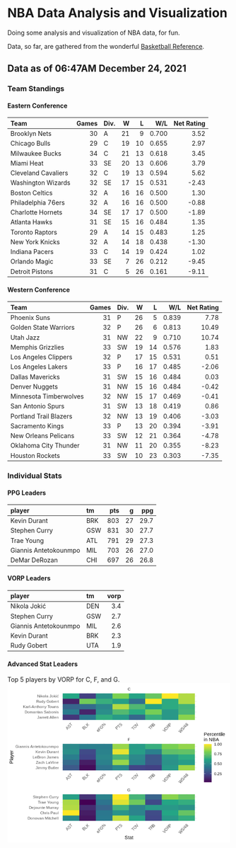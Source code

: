# NBA Data Analysis and Visualization

Doing some analysis and visualization of NBA data, for fun.

Data, so far, are gathered from the wonderful [Basketball
Reference](https://www.basketball-reference.com/).

## Data as of 06:47AM December 24, 2021

### Team Standings

#### Eastern Conference

| Team                | Games | Div. |  W |  L |   W/L | Net Rating |
| :------------------ | ----: | :--- | -: | -: | ----: | ---------: |
| Brooklyn Nets       |    30 | A    | 21 |  9 | 0.700 |       3.52 |
| Chicago Bulls       |    29 | C    | 19 | 10 | 0.655 |       2.97 |
| Milwaukee Bucks     |    34 | C    | 21 | 13 | 0.618 |       3.45 |
| Miami Heat          |    33 | SE   | 20 | 13 | 0.606 |       3.79 |
| Cleveland Cavaliers |    32 | C    | 19 | 13 | 0.594 |       5.62 |
| Washington Wizards  |    32 | SE   | 17 | 15 | 0.531 |     \-2.43 |
| Boston Celtics      |    32 | A    | 16 | 16 | 0.500 |       1.30 |
| Philadelphia 76ers  |    32 | A    | 16 | 16 | 0.500 |     \-0.88 |
| Charlotte Hornets   |    34 | SE   | 17 | 17 | 0.500 |     \-1.89 |
| Atlanta Hawks       |    31 | SE   | 15 | 16 | 0.484 |       1.35 |
| Toronto Raptors     |    29 | A    | 14 | 15 | 0.483 |       1.25 |
| New York Knicks     |    32 | A    | 14 | 18 | 0.438 |     \-1.30 |
| Indiana Pacers      |    33 | C    | 14 | 19 | 0.424 |       1.02 |
| Orlando Magic       |    33 | SE   |  7 | 26 | 0.212 |     \-9.45 |
| Detroit Pistons     |    31 | C    |  5 | 26 | 0.161 |     \-9.11 |

#### Western Conference

| Team                   | Games | Div. |  W |  L |   W/L | Net Rating |
| :--------------------- | ----: | :--- | -: | -: | ----: | ---------: |
| Phoenix Suns           |    31 | P    | 26 |  5 | 0.839 |       7.78 |
| Golden State Warriors  |    32 | P    | 26 |  6 | 0.813 |      10.49 |
| Utah Jazz              |    31 | NW   | 22 |  9 | 0.710 |      10.74 |
| Memphis Grizzlies      |    33 | SW   | 19 | 14 | 0.576 |       1.83 |
| Los Angeles Clippers   |    32 | P    | 17 | 15 | 0.531 |       0.51 |
| Los Angeles Lakers     |    33 | P    | 16 | 17 | 0.485 |     \-2.06 |
| Dallas Mavericks       |    31 | SW   | 15 | 16 | 0.484 |       0.03 |
| Denver Nuggets         |    31 | NW   | 15 | 16 | 0.484 |     \-0.42 |
| Minnesota Timberwolves |    32 | NW   | 15 | 17 | 0.469 |     \-0.41 |
| San Antonio Spurs      |    31 | SW   | 13 | 18 | 0.419 |       0.86 |
| Portland Trail Blazers |    32 | NW   | 13 | 19 | 0.406 |     \-3.03 |
| Sacramento Kings       |    33 | P    | 13 | 20 | 0.394 |     \-3.91 |
| New Orleans Pelicans   |    33 | SW   | 12 | 21 | 0.364 |     \-4.78 |
| Oklahoma City Thunder  |    31 | NW   | 11 | 20 | 0.355 |     \-8.23 |
| Houston Rockets        |    33 | SW   | 10 | 23 | 0.303 |     \-7.35 |

### Individual Stats

#### PPG Leaders

| player                | tm  | pts |  g |  ppg |
| :-------------------- | :-- | --: | -: | ---: |
| Kevin Durant          | BRK | 803 | 27 | 29.7 |
| Stephen Curry         | GSW | 831 | 30 | 27.7 |
| Trae Young            | ATL | 791 | 29 | 27.3 |
| Giannis Antetokounmpo | MIL | 703 | 26 | 27.0 |
| DeMar DeRozan         | CHI | 697 | 26 | 26.8 |

#### VORP Leaders

| player                | tm  | vorp |
| :-------------------- | :-- | ---: |
| Nikola Jokić          | DEN |  3.4 |
| Stephen Curry         | GSW |  2.7 |
| Giannis Antetokounmpo | MIL |  2.6 |
| Kevin Durant          | BRK |  2.3 |
| Rudy Gobert           | UTA |  1.9 |

#### Advanced Stat Leaders

Top 5 players by VORP for C, F, and G.
![](README_files/figure-gfm/README-unnamed-chunk-7-1.png)<!-- -->
